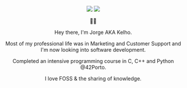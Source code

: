 <div class="Box-sc-g0xbh4-0 bJMeLZ js-snippet-clipboard-copy-unpositioned" align="center" dir="auto" data-hpc="true"><article class="markdown-body entry-content container-lg" itemprop="text">
	<p align="center" dir="auto">
	<a href="https://www.linkedin.com/in/jorgemtcosta/"><img src="https://img.shields.io/badge/LinkedIn-0077B5?style=for-the-badge&logo=linkedin&logoColor=white"/></a>
	<a href="https://mastodon.social/@kelho"><img src="https://img.shields.io/badge/Mastodon-6364FF?style=for-the-badge&logo=Mastodon&logoColor=white"/></a>
	</p>
<p dir="auto">
<p align="center" dir="auto">🧑‍💻</p>

Hey there, I'm Jorge AKA Kelho.

Most of my professional life was in Marketing and Customer Support and I'm now looking into software development. 

Completed an intensive programming course in C, C++ and Python @42Porto.

I love FOSS & the sharing of knowledge.

</p>
</div>
